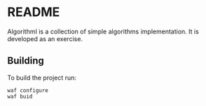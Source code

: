 # README 

AlgorithmI is a collection of simple algorithms implementation.  It is
developed as an exercise.

## Building

To build the project run:

	waf configure
    waf buid

